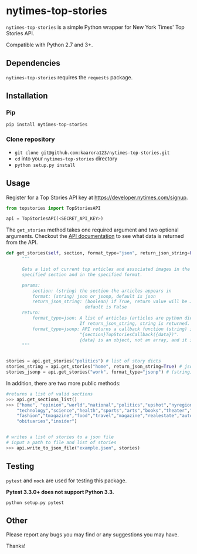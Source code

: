 # nytimes-top-stories

`nytimes-top-stories` is a simple Python wrapper for New York Times' Top Stories API.

Compatible with Python 2.7 and 3+.

## Dependencies

`nytimes-top-stories` requires the `requests` package.

## Installation

### Pip
```pip install nytimes-top-stories```

### Clone repository

- ```git clone git@github.com:kaarora123/nytimes-top-stories.git```
- ```cd``` into your ```nytimes-top-stories``` directory
- ```python setup.py install```

## Usage

Register for a Top Stories API key at https://developer.nytimes.com/signup.

```python
from topstories import TopStoriesAPI

api = TopStoriesAPI(<SECRET_API_KEY>)

```
The ```get_stories``` method takes one required argument and two optional arguments.
Checkout the [API documentation](https://developer.nytimes.com/top_stories_v2.json#) to see what data
is returned from the API.


```python def
def get_stories(self, section, format_type="json", return_json_string=False):
      """

      Gets a list of current top articles and associated images in the
      specified section and in the specified format.

      params:
          section: (string) the section the articles appears in
          format: (string) json or jsonp, default is json
          return_json_string: (boolean) if True, return value will be JSON string instead of a python list,
                              default is False
      return:
          format_type=json: A list of articles (articles are python dicts) is returned.
                            If return_json_string, string is returned.
          format_type=jsonp: API returns a callback function (string) in the format
                            "{section}TopStoriesCallback({data})".
                            {data} is an object, not an array, and it is not parsed/decoded.
      """
```

```python def

stories = api.get_stories("politics") # list of story dicts
stories_string = api.get_stories("home", return_json_string=True) # json string
stories_jsonp = api.get_stories("work", format_type="jsonp") # (string) callback function with data input

```

In addition, there are two more public methods:

```python def
#returns a list of valid sections
>>> api.get_sections_list()
>>> ["home", "opinion","world","national","politics","upshot","nyregion","business",
    "technology","science","health","sports","arts","books","theater","sundayreview",
    "fashion","tmagazine","food","travel","magazine","realestate","automobiles",
    "obituaries","insider"]

```

```python def

# writes a list of stories to a json file
# input a path to file and list of stories
>>> api.write_to_json_file("example.json", stories)

```

## Testing

`pytest` and `mock` are used for testing this package.

**Pytest 3.3.0+ does not support Python 3.3.**

```python setup.py pytest```

## Other

Please report any bugs you may find or any suggestions you may have.

Thanks!
